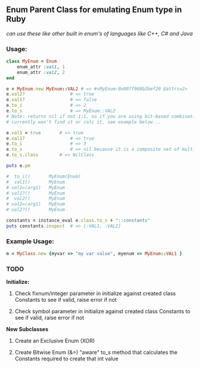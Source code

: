 ## Enum Parent Class for emulating Enum type in Ruby
*can use these like other built in enum's of languages like C++, C# and Java*

### Usage:
``` ruby
class MyEnum < Enum
	enum_attr :val1, 1
	enum_attr :val2, 2
end

e = MyEnum.new MyEnum::VAL2 # => #<MyEnum:0x007f968b2bef20 @attrs=2>
e.val2?					# => true
e.val1?					# => false
e.to_i					# => 2
e.to_s					# => MyEnum::VAL2		
# Note: returns nil if not 1:1, so if you are using bit-based combinations, 
# currently won't find it or calc it, see example below...

e.val1 = true		# => true
e.val1?					# => true
e.to_i					# => 3
e.to_s					# => nil because it is a composite set of multiple enums bit |=
e.to_s.class		# => NilClass

puts e.pm

#  to_i()       MyEnum(Enum)
#  val1()       MyEnum
# val1=(arg1)   MyEnum
# val1?()       MyEnum
#  val2()       MyEnum
# val2=(arg1)   MyEnum
# val2?()       MyEnum

constants = instance_eval e.class.to_s + "::constants"
puts constants.inspect	# => [:VAL1, :VAL2]

```
### Example Usage:
``` ruby
m = MyClass.new {myvar => "my var value", myenum => MyEnum::VAL1 }
```

### TODO
**Initialize:**

1. Check fixnum/integer parameter in initialize against created class Constants to see if valid, raise error if not

2. Check symbol parameter in initialize against created class Constants to see if valid, raise error if not

**New Subclasses**

1. Create an Exclusive Enum (XOR)

2. Create Bitwise Enum (&=) "aware" to_s method that calculates the Constants required to create that int value
